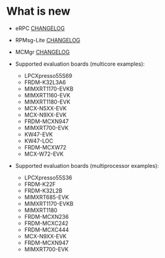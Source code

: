 # What is new

-   eRPC [CHANGELOG](https://github.com/EmbeddedRPC/erpc/blob/release/24.12.00/CHANGELOG.md)

-   RPMsg-Lite [CHANGELOG](https://github.com/nxp-mcuxpresso/rpmsg-lite/blob/release/24.12.00/CHANGELOG.md)

-   MCMgr [CHANGELOG](https://github.com/nxp-mcuxpresso/mcux-mcmgr/blob/release/24.12.00/CHANGELOG.md)


-   Supported evaluation boards \(multicore examples\):
    -   LPCXpresso55S69
    -   FRDM-K32L3A6
    -   MIMXRT1170-EVKB
    -   MIMXRT1160-EVK
    -   MIMXRT1180-EVK
    -   MCX-N5XX-EVK
    -   MCX-N9XX-EVK
    -   FRDM-MCXN947
    -   MIMXRT700-EVK
    -   KW47-EVK
    -   KW47-LOC
    -   FRDM-MCXW72
    -   MCX-W72-EVK

-   Supported evaluation boards \(multiprocessor examples\):
    -   LPCXpresso55S36
    -   FRDM-K22F
    -   FRDM-K32L2B
    -   MIMXRT685-EVK
    -   MIMXRT1170-EVKB
    -   MIMXRT1180
    -   FRDM-MCXN236
    -   FRDM-MCXC242
    -   FRDM-MCXC444
    -   MCX-N9XX-EVK
    -   FRDM-MCXN947
    -   MIMXRT700-EVK

